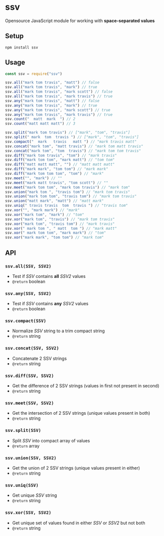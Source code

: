 
# ssv
Opensource JavaScript module for working with <b>space-separated values</b>

## Setup

```
npm install ssv
```

## Usage

```js
const ssv = require("ssv")
```

```js
ssv.all("mark tom travis", "matt") // false
ssv.all("mark tom travis", "mark") // true
ssv.all("mark tom travis", "mark scott") // false
ssv.all("mark tom travis", "mark travis") // true
ssv.any("mark tom travis", "matt") // false
ssv.any("mark tom travis", "mark") // true
ssv.any("mark tom travis", "mark scott") // true
ssv.any("mark tom travis", "mark travis") // true
ssv.count("  matt  mark  ") // 2
ssv.count("matt matt matt") // 3
```

```js
ssv.split("mark tom travis") // ["mark", "tom", "travis"]
ssv.split(" mark  tom  travis ") // ["mark", "tom", "travis"]
ssv.compact("  mark   travis   matt ") // "mark travis matt"
ssv.concat("mark tom", "matt travis") // "mark tom matt travis"
ssv.concat("mark tom", "tom  travis") // "mark tom tom travis"
ssv.diff("mark tom travis", "tom") // "mark travis"
ssv.diff("mark tom tom", "mark matt") // "tom tom"
ssv.diff("matt matt matt", "") // "matt matt matt"
ssv.diff("mark mark", "tom tom") // "mark mark"
ssv.diff("mark tom tom tom", "tom") // "mark"
ssv.meet("", "mark") // ""
ssv.meet("mark matt travis", "tom scott") // ""
ssv.meet("mark tom tom", "mark tom travis") // "mark tom"
ssv.union("mark tom ", "travis tom") // "mark tom travis"
ssv.union("mark tom tom", "travis tom") // "mark tom travis"
ssv.union("matt mark", "matt") // "matt mark"
ssv.uniq(" travis travis  tom  travis ") // "travis tom"
ssv.xor("", "mark mark") // "mark"
ssv.xor("mark tom", "mark") // "tom"
ssv.xor("mark tom", "travis") // "mark tom travis"
ssv.xor("mark tom", "travis tom") // "mark travis"
ssv.xor(" mark tom ", " matt  tom ") // "mark matt"
ssv.xor(" mark tom tom", "mark mark") // "tom"
ssv.xor("mark mark", "tom tom") // "mark tom"
```

## API

### `ssv.all(SSV, SSV2)`
- Test if <var>SSV</var> contains **all** <var>SSV2</var> values
- `@return` boolean

### `ssv.any(SSV, SSV2)`
- Test if <var>SSV</var> contains **any** <var>SSV2</var> values
- `@return` boolean

### `ssv.compact(SSV)`
- Normalize <var>SSV</var> string to a trim compact string
- `@return` string

### `ssv.concat(SSV, SSV2)`
- Concatenate 2 SSV strings
- `@return` string

### `ssv.diff(SSV, SSV2)`
- Get the difference of 2 SSV strings (values in first not present in second)
- `@return` string

### `ssv.meet(SSV, SSV2)`
- Get the intersection of 2 SSV strings (unique values present in both)
- `@return` string

### `ssv.split(SSV)`
- Split <var>SSV</var> into compact array of values
- `@return` array

### `ssv.union(SSV, SSV2)`
- Get the union of 2 SSV strings (unique values present in either)
- `@return` string

### `ssv.uniq(SSV)`
- Get unique <var>SSV</var> string
- `@return` string

### `ssv.xor(SSV, SSV2)`
- Get unique set of values found in either <var>SSV</var> or <var>SSV2</var> but not both
- `@return` string
